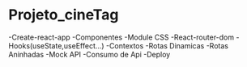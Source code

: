 # Projeto_cineTag

-Create-react-app
-Componentes
-Module CSS
-React-router-dom
-Hooks(useState,useEffect...)
-Contextos
-Rotas Dinamicas
-Rotas Aninhadas
-Mock API
-Consumo de Api
-Deploy
